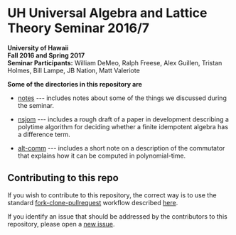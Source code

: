 # UH Universal Algebra and Lattice Theory Seminar 2016/7

**University of Hawaii**  
**Fall 2016 and Spring 2017**  
**Seminar Participants:** William DeMeo, Ralph Freese, Alex Guillen, Tristan Holmes, Bill Lampe, JB Nation, Matt Valeriote

**Some of the directories in this repository are**

+ [notes](https://bitbucket.org/universalalgebra/diff-term-existence/src/094bad9d1f14ca5aee7add9292240b572c813640/notes/?at=master) --- includes notes about some of the things we discussed during the seminar.

+ [nsjom](https://bitbucket.org/universalalgebra/diff-term-existence/src/094bad9d1f14ca5aee7add9292240b572c813640/nsjom/?at=master) --- includes a rough draft of a paper in development describing a polytime algorithm for deciding whether a finite idempotent algebra has a difference term.

+ [alt-comm](https://bitbucket.org/universalalgebra/diff-term-existence/src/094bad9d1f14ca5aee7add9292240b572c813640/alt-comm/?at=master) --- includes a short note on a description of the commutator that explains how it can be computed in polynomial-time.


## Contributing to this repo

If you wish to contribute to this repository, the correct way is to use the
standard [fork-clone-pullrequest](https://gist.github.com/Chaser324/ce0505fbed06b947d962) workflow described [here](https://gist.github.com/Chaser324/ce0505fbed06b947d962).

If you identify an issue that should be addressed by the contributors to this repository, please open a [new issue](https://github.com/UniversalAlgebra/term-conditions/issues/new).
